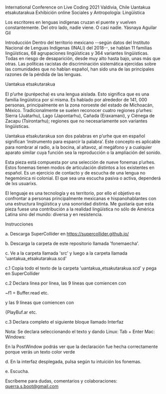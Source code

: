 International Conference on Live Coding 2021 Valdivia, Chile
Uantakua etsakutarakua
Exhibición online
Sociales y Antropología: Lingüística

Los escritores en lenguas indígenas
cruzan el puente y vuelven constantemente.
Del otro lado, nadie viene.
O casi nadie.
Yásnaya Aguilar Gil

Introducción
Dentro del territorio mexicano --según datos del Instituto Nacional de Lenguas Indígenas (INALI) del 2018--, se hablan 11 familias lingüísticas, 68 agrupaciones lingüísticas y 364 variantes lingüísticas. Todas en riesgo de desaparición, desde muy alto hasta bajo, unas más que otras. Las políticas racistas de discriminación sistemática ejercidas sobre las comunidades que no hablan español, han sido una de las principales razones de la pérdida de las lenguas.

Uantakua etsakutarakua

El p’urhe (purépecha) es una lengua aislada. Esto signiﬁca que es una familia lingüística por sí misma. Es hablado por alrededor de 141, 000 personas, principalmente en la zona
noroeste del estado de Michoacán, México. Tradicionalmente se suelen reconocer cuatro regiones
p’urhes: Sierra (Juátarhu), Lago (Japontarhu), Cañada (Eraxamani), y Ciénega de Zacapu
(Tsirontarhu); regiones que no necesariamente son variantes lingüísticas.

Uantakua etsakutarakua son dos palabras en p’urhe que en español signiﬁcan ‘instrumento para
esparcir la palabra’. Este concepto es aplicable para nombrar al radio, a la bocina, al altavoz, al megáfono y a cualquier aparato similar cuya función sea la reproducción o la ampliación del sonido.

Esta pieza está compuesta por una selección de nueve fonemas p’urhes. Estos fonemas tienen
modos de articulación distintos a los existentes en español. Es un ejercicio de contacto y de escucha de una lengua no hegemónica ni colonial. El que sea una escucha pasiva o activa, dependerá de lxs usuarixs.

El lenguaje es una tecnología y es territorio, por ello el objetivo es confrontar a personas
principalmente mexicanas e hispanohablantes con una estructura lingüística y una sonoridad
distinta. Me gustaría que esta pieza fuese una contribución a la realidad lingüística no sólo de América Latina sino del mundo: diversa y en resistencia.

Instrucciones

a. Descarga SuperCollider en https://supercollider.github.io/

b. Descarga la carpeta de este repositorio llamada 'fonemaecha'.

c. Ve a la carpeta llamada 'src' y luego a la carpeta llamada 'uantakua_etsakutarakua.scd'

c.1 Copia todo el texto de la carpeta 'uantakua_etsakutarakua.scd' y pega en SuperCollider

c.2 Declara línea por línea, las 9 líneas que comiencen con

~f1 = Buffer.read etc.

y las 9 líneas que comiencen con

{PlayBuf.ar etc.

c.3 Declara completo el siguiente bloque llamado Interfaz

Nota: Se declara seleccionando el texto y dando 
Linux: Tab + Enter
Mac: 
Windows: 

En la PostWindow podrás ver que la declaración fue hecha correctamente porque verás un texto color verde

d. En la interfaz desplegada, pulsa según tu intuición los fonemas.

e. Escucha.

Escríbeme para dudas, comentarios y colaboraciones: querra.s.boot@gmail.com

